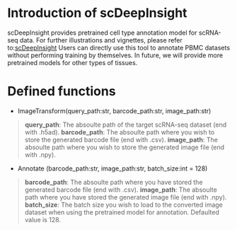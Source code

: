 # Introduction of scDeepInsight
scDeepInsight provides pretrained cell type annotation model for scRNA-seq data. For further illustrations and vignettes, please refer to:[scDeepInsight](https://github.com/shangruJia/scDeepInsight)
Users can directly use this tool to annotate PBMC datasets without performing training by themselves. In future, we will provide more pretrained models for other types of tissues.

# Defined functions

- ImageTransform(query_path:str, barcode_path:str, image_path:str)
> **query_path**: The absoulte path of the target scRNA-seq dataset (end with .h5ad). 
> **barcode_path**: The absoulte path where you wish to store the generated barcode file (end with .csv).
> **image_path**: The absoulte path where you wish to store the generated image file (end with .npy).
> 
-  Annotate (barcode_path:str, image_path:str, batch_size:int = 128)
> **barcode_path**: The absoulte path where you have stored the generated barcode file (end with .csv).
> **image_path**: The absoulte path where you have stored the generated image file (end with .npy).
>  **batch_size**: The batch size you wish to load to the converted image dataset when using the pretrained model for annotation. Defaulted value is 128.
> 